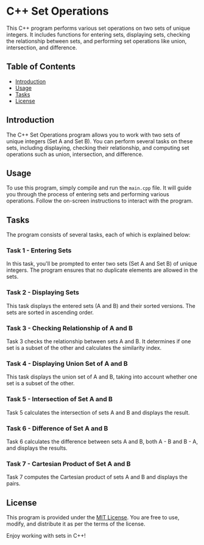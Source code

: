 # C++ Set Operations

This C++ program performs various set operations on two sets of unique integers. It includes functions for entering sets, displaying sets, checking the relationship between sets, and performing set operations like union, intersection, and difference.

## Table of Contents

- [Introduction](#introduction)
- [Usage](#usage)
- [Tasks](#tasks)
- [License](#license)

## Introduction

The C++ Set Operations program allows you to work with two sets of unique integers (Set A and Set B). You can perform several tasks on these sets, including displaying, checking their relationship, and computing set operations such as union, intersection, and difference.

## Usage

To use this program, simply compile and run the `main.cpp` file. It will guide you through the process of entering sets and performing various operations. Follow the on-screen instructions to interact with the program.

## Tasks

The program consists of several tasks, each of which is explained below:

### Task 1 - Entering Sets

In this task, you'll be prompted to enter two sets (Set A and Set B) of unique integers. The program ensures that no duplicate elements are allowed in the sets.

### Task 2 - Displaying Sets

This task displays the entered sets (A and B) and their sorted versions. The sets are sorted in ascending order.

### Task 3 - Checking Relationship of A and B

Task 3 checks the relationship between sets A and B. It determines if one set is a subset of the other and calculates the similarity index.

### Task 4 - Displaying Union Set of A and B

This task displays the union set of A and B, taking into account whether one set is a subset of the other.

### Task 5 - Intersection of Set A and B

Task 5 calculates the intersection of sets A and B and displays the result.

### Task 6 - Difference of Set A and B

Task 6 calculates the difference between sets A and B, both A - B and B - A, and displays the results.

### Task 7 - Cartesian Product of Set A and B

Task 7 computes the Cartesian product of sets A and B and displays the pairs.

## License

This program is provided under the [MIT License](LICENSE). You are free to use, modify, and distribute it as per the terms of the license.

Enjoy working with sets in C++!
